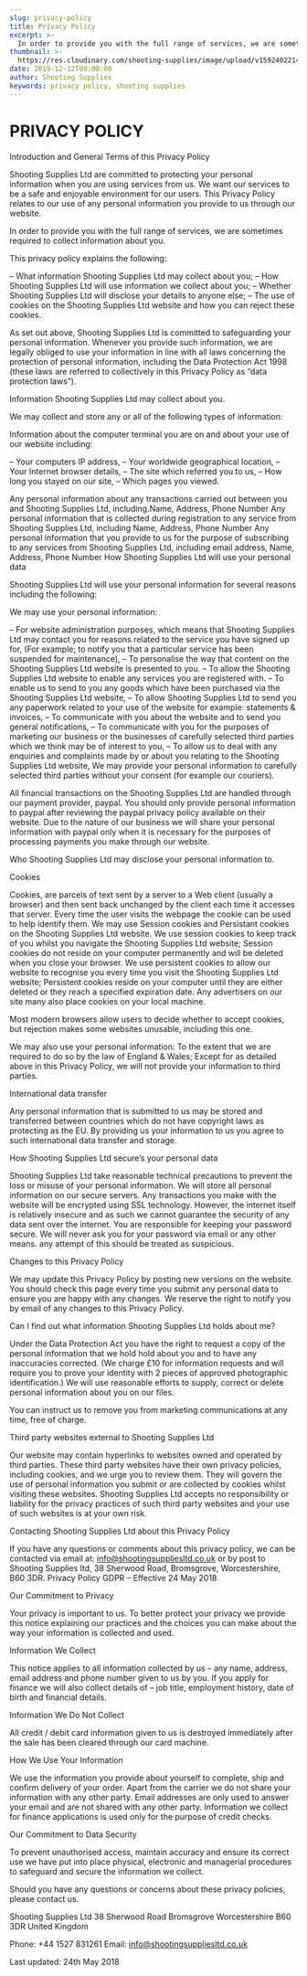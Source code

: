 ```yaml
---
slug: privacy-policy
title: Privacy Policy
excerpt: >-
  In order to provide you with the full range of services, we are sometimes required to collect information about you.
thumbnail: >-
  https://res.cloudinary.com/shooting-supplies/image/upload/v1592402214/Blog/privacy_bh1k6y.webp
date: 2019-12-12T00:00:00
author: Shooting Supplies
keywords: privacy policy, shooting supplies
---
```


# **PRIVACY POLICY**

Introduction and General Terms of this Privacy Policy

Shooting Supplies Ltd are committed to protecting your personal information when you are using services from us. We want our services to be a safe and enjoyable environment for our users. This Privacy Policy relates to our use of any personal information you provide to us through our website.

In order to provide you with the full range of services, we are sometimes required to collect information about you.

This privacy policy explains the following:

– What information Shooting Supplies Ltd may collect about you;
– How Shooting Supplies Ltd will use information we collect about you;
– Whether Shooting Supplies Ltd will disclose your details to anyone else;
– The use of cookies on the Shooting Supplies Ltd website and how you can reject these cookies.

As set out above, Shooting Supplies Ltd is committed to safeguarding your personal information. Whenever you provide such information, we are legally obliged to use your information in line with all laws concerning the protection of personal information, including the Data Protection Act 1998 (these laws are referred to collectively in this Privacy Policy as “data protection laws”).

Information Shooting Supplies Ltd may collect about you.

We may collect and store any or all of the following types of information:

Information about the computer terminal you are on and about your use of our website including:

– Your computers IP address,
– Your worldwide geographical location,
– Your Internet browser details,
– The site which referred you to us,
– How long you stayed on our site,
– Which pages you viewed.

Any personal information about any transactions carried out between you and Shooting Supplies Ltd, including.Name, Address, Phone Number
Any personal information that is collected during registration to any service from Shooting Supplies Ltd, including Name, Address, Phone Number
Any personal information that you provide to us for the purpose of subscribing to any services from Shooting Supplies Ltd, including email address, Name, Address, Phone Number
How Shooting Supplies Ltd will use your personal data

Shooting Supplies Ltd will use your personal information for several reasons including the following:

We may use your personal information:

– For website administration purposes, which means that Shooting Supplies Ltd may contact you for reasons related to the service you have signed up for, (For example; to notify you that a particular service has been suspended for maintenance),
– To personalise the way that content on the Shooting Supplies Ltd website is presented to you.
– To allow the Shooting Supplies Ltd website to enable any services you are registered with.
– To enable us to send to you any goods which have been purchased via the Shooting Supplies Ltd website,
– To allow Shooting Supplies Ltd to send you any paperwork related to your use of the website for example: statements & invoices,
– To communicate with you about the website and to send you general notifications,
– To communicate with you for the purposes of marketing our business or the businesses of carefully selected third parties which we think may be of interest to you,
– To allow us to deal with any enquiries and complaints made by or about you relating to the Shooting Supplies Ltd website,
We may provide your personal information to carefully selected third parties without your consent (for example our couriers).

All financial transactions on the Shooting Supplies Ltd are handled through our payment provider, paypal. You should only provide personal information to paypal after reviewing the paypal privacy policy available on their website. Due to the nature of our business we will share your personal information with paypal only when it is necessary for the purposes of processing payments you make through our website.

Who Shooting Supplies Ltd may disclose your personal information to.

Cookies

Cookies, are parcels of text sent by a server to a Web client (usually a browser) and then sent back unchanged by the client each time it accesses that server. Every time the user visits the webpage the cookie can be used to help identify them.
We may use Session cookies and Persistant cookies on the Shooting Supplies Ltd website.
We use session cookies to keep track of you whilst you navigate the Shooting Supplies Ltd website; Session cookies do not reside on your computer permanently and will be deleted when you close your browser.
We use persistent cookies to allow our website to recognise you every time you visit the Shooting Supplies Ltd website; Persistent cookies reside on your computer until they are either deleted or they reach a specified expiration date.
Any advertisers on our site many also place cookies on your local machine.

Most modern browsers allow users to decide whether to accept cookies, but rejection makes some websites unusable, including this one.

We may also use your personal information:
To the extent that we are required to do so by the law of England & Wales;
Except for as detailed above in this Privacy Policy, we will not provide your information to third parties.

International data transfer

Any personal information that is submitted to us may be stored and transferred between countries which do not have copyright laws as protecting as the EU. By providing us your information to us you agree to such international data transfer and storage.

How Shooting Supplies Ltd secure’s your personal data

Shooting Supplies Ltd take reasonable technical precautions to prevent the loss or misuse of your personal information.
We will store all personal information on our secure servers.
Any transactions you make with the website will be encrypted using SSL technology.
However, the internet itself is relatively insecure and as such we cannot guarantee the security of any data sent over the internet.
You are responsible for keeping your password secure. We will never ask you for your password via email or any other means. any attempt of this should be treated as suspicious.

Changes to this Privacy Policy

We may update this Privacy Policy by posting new versions on the website. You should check this page every time you submit any personal data to ensure you are happy with any changes.
We reserve the right to notify you by email of any changes to this Privacy Policy.

Can I find out what information Shooting Supplies Ltd holds about me?

Under the Data Protection Act you have the right to request a copy of the personal information that we hold hold about you and to have any inaccuracies corrected. (We charge £10 for information requests and will require you to prove your identity with 2 pieces of approved photographic identification.) We will use reasonable efforts to supply, correct or delete personal information about you on our files.

You can instruct us to remove you from marketing communications at any time, free of charge.

Third party websites external to Shooting Supplies Ltd

Our website may contain hyperlinks to websites owned and operated by third parties. These third party websites have their own privacy policies, including cookies, and we urge you to review them. They will govern the use of personal information you submit or are collected by cookies whilst visiting these websites. Shooting Supplies Ltd accepts no responsibility or liability for the privacy practices of such third party websites and your use of such websites is at your own risk.

Contacting Shooting Supplies Ltd about this Privacy Policy

If you have any questions or comments about this privacy policy, we can be contacted via email at: info@shootingsuppliesltd.co.uk or by post to Shooting Supplies ltd, 38 Sherwood Road, Bromsgrove, Worcestershire, B60 3DR.
Privacy Policy GDPR – Effective 24 May 2018

Our Commitment to Privacy

Your privacy is important to us. To better protect your privacy we provide this notice explaining our practices and the choices you can make about the way your information is collected and used.

Information We Collect

This notice applies to all information collected by us – any name, address, email address and phone number given to us by you.
If you apply for finance we will also collect details of – job title, employment history, date of birth and financial details.

Information We Do Not Collect

All credit / debit card information given to us is destroyed immediately after the sale has been cleared through our card machine.

How We Use Your Information

We use the information you provide about yourself to complete, ship and confirm delivery of your order. Apart from the carrier we do not share your information with any other party.
Email addresses are only used to answer your email and are not shared with any other party.
Information we collect for finance applications is used only for the purpose of credit checks.

Our Commitment to Data Security

To prevent unauthorised access, maintain accuracy and ensure its correct use we have put into place physical, electronic and managerial procedures to safeguard and secure the information we collect.

Should you have any questions or concerns about these privacy policies, please contact us.

Shooting Supplies Ltd
38 Sherwood Road
Bromsgrove
Worcestershire
B60 3DR
United Kingdom

Phone: +44 1527 831261
Email: info@shootingsuppliesltd.co.uk

Last updated: 24th May 2018
